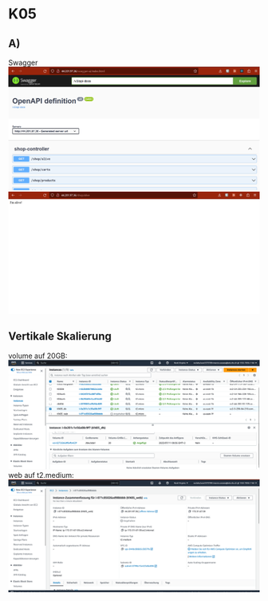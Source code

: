 # K05

## A)
Swagger
![img.png](img.png)
![img_1.png](img_1.png)
## Vertikale Skalierung
volume auf 20GB:
![img_3.png](img_3.png)
web auf t2.medium:
![img_4.png](img_4.png)